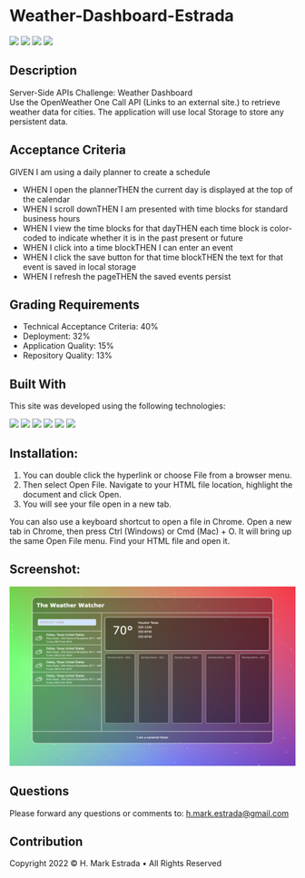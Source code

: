 # Weather-Dashboard-Estrada  
<p align="left">
<img src="https://img.shields.io/github/repo-size/hmarkestrad/Weather-Dashboard-Estrada"/>
<img src="https://img.shields.io/github/languages/top/hmarkestrad/Weather-Dashboard-Estrada"/>
<img src="https://img.shields.io/github/issues/hmarkestrad/Weather-Dashboard-Estrada"/>
<img src="https://img.shields.io/github/last-commit/hmarkestrad/Weather-Dashboard-Estrada"/>
</p>
  
## Description  
Server-Side APIs Challenge: Weather Dashboard  
Use the OpenWeather One Call API (Links to an external site.) to retrieve weather data for cities. The application will use local Storage to store any persistent data.  
  
## Acceptance Criteria  
GIVEN I am using a daily planner to create a schedule  
* WHEN I open the plannerTHEN the current day is displayed at the top of the calendar  
* WHEN I scroll downTHEN I am presented with time blocks for standard business hours  
* WHEN I view the time blocks for that dayTHEN each time block is color-coded to indicate whether it is in the past present or future  
* WHEN I click into a time blockTHEN I can enter an event  
* WHEN I click the save button for that time blockTHEN the text for that event is saved in local storage  
* WHEN I refresh the pageTHEN the saved events persist  
  
## Grading Requirements  
* Technical Acceptance Criteria: 40%  
* Deployment: 32%  
* Application Quality: 15%  
* Repository Quality: 13%  
  
## Built With  
This site was developed using the following technologies:  
<p align="left">
    <img src="https://img.shields.io/badge/Javascript-blue"/>
    <img src="https://img.shields.io/badge/jQuery-blue"/>
    <img src="https://img.shields.io/badge/-node.js-blue"/>
    <img src="https://img.shields.io/badge/-inquirer-blue"/>
    <img src="https://img.shields.io/badge/-screencastify-blue"/>
    <img src="https://img.shields.io/badge/-json-blue"/>
</p>
  
## Installation:
1. You can double click the hyperlink or choose File from a browser menu.  
2. Then select Open File. Navigate to your HTML file location, highlight the document and click Open.  
3. You will see your file open in a new tab.  

You can also use a keyboard shortcut to open a file in Chrome. Open a new tab in Chrome, then press Ctrl (Windows) or Cmd (Mac) + O. It will bring up the same Open File menu. Find your HTML file and open it.  
  
## Screenshot:  
![Weather-Dashboard-Estrada](https://github.com/hmarkestrad/Weather-Dashboard-Estrada/blob/776e6546ed74207ed0c12d504a91550ba4b319e2/assets/images/screenshot.png)  
  
## Questions
Please forward any questions or comments to: h.mark.estrada@gmail.com  
  
## Contribution  
Copyright 2022 © H. Mark Estrada • All Rights Reserved